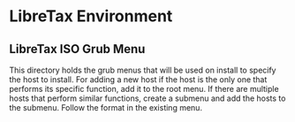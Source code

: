 # LibreTax Environment
## LibreTax ISO Grub Menu
This directory holds the grub menus that will be used on install to specify the host to install. For adding a new host if the host is the only one that performs its specific function, add it to the root menu. If there are multiple hosts that perform similar functions, create a submenu and add the hosts to the submenu. Follow the format in the existing menu.
